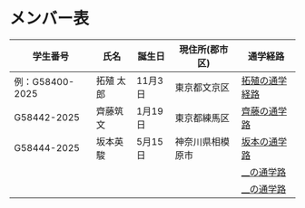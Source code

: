 # メンバー表

|学生番号|氏名|誕生日|現住所(郡市区)|通学経路|
|---|---|---|---|---|
|例：G58400-2025|拓殖 太郎|11月3日|東京都文京区|[拓殖の通学経路](route00.md)|
|G58442-2025|齊藤筑文|1月19日|東京都練馬区| [齊藤の通学路](route01.md)|
|G58444-2025|坂本英駿|5月15日|神奈川県相模原市| [坂本の通学路](route02.md)|
| | | | | [__の通学路](route03.md)|
| | | | | [__の通学路](route04.md)|
